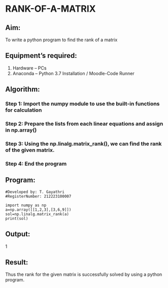 # RANK-OF-A-MATRIX
## Aim:
To write a python program to find the rank of a matrix
## Equipment’s required:
1. 	Hardware – PCs
2. 	Anaconda – Python 3.7 Installation / Moodle-Code Runner
## Algorithm:
### Step 1: Import the numpy module to use the built-in functions for calculation

### Step 2: Prepare the lists from each linear equations and assign in np.array()

### Step 3: Using the np.linalg.matrix_rank(), we can find the rank of the given matrix.

### Step 4: End the program

## Program:
```#Program to find the rank of a matrix.
#Developed by: T. Gayathri
#RegisterNumber: 212223100007

import numpy as np
a=np.array([[1,2,3],[3,6,9]])
sol=np.linalg.matrix_rank(a)
print(sol)
```
## Output:
1
## Result:
Thus the rank for the given matrix is successfully solved by  using a python program.

